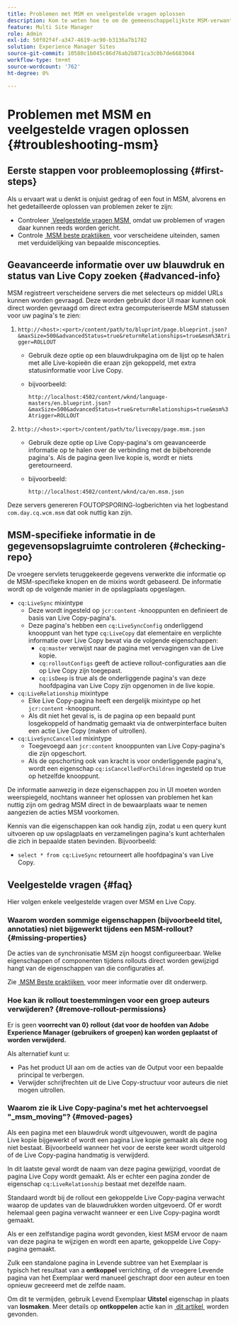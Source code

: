```yaml
---
title: Problemen met MSM en veelgestelde vragen oplossen
description: Kom te weten hoe te om de gemeenschappelijkste MSM-verwante kwesties problemen op te lossen en antwoorden op de gemeenschappelijkste MSM-verwante vragen te krijgen.
feature: Multi Site Manager
role: Admin
exl-id: 50f02f4f-a347-4619-ac90-b3136a7b1782
solution: Experience Manager Sites
source-git-commit: 10580c1b045c86d76ab2b871ca3c0b7de6683044
workflow-type: tm+mt
source-wordcount: '762'
ht-degree: 0%

---
```


# Problemen met MSM en veelgestelde vragen oplossen {#troubleshooting-msm}

## Eerste stappen voor probleemoplossing {#first-steps}

Als u ervaart wat u denkt is onjuist gedrag of een fout in MSM, alvorens en het gedetailleerde oplossen van problemen zeker te zijn:

* Controleer [&#x200B; Veelgestelde vragen MSM &#x200B;](#faq) omdat uw problemen of vragen daar kunnen reeds worden gericht.
* Controle [&#x200B; MSM beste praktijken &#x200B;](best-practices.md) voor verscheidene uiteinden, samen met verduidelijking van bepaalde misconcepties.

## Geavanceerde informatie over uw blauwdruk en status van Live Copy zoeken {#advanced-info}

MSM registreert verscheidene servers die met selecteurs op middel URLs kunnen worden gevraagd. Deze worden gebruikt door UI maar kunnen ook direct worden gevraagd om direct extra gecomputeriseerde MSM statussen voor uw pagina&#39;s te zien:

1. `http://<host>:<port>/content/path/to/bluprint/page.blueprint.json?&maxSize=500&advancedStatus=true&returnRelationships=true&msm%3Atrigger=ROLLOUT`
   * Gebruik deze optie op een blauwdrukpagina om de lijst op te halen met alle Live-kopieën die eraan zijn gekoppeld, met extra statusinformatie voor Live Copy.
   * bijvoorbeeld:

     `http://localhost:4502/content/wknd/language-masters/en.blueprint.json?&maxSize=500&advancedStatus=true&returnRelationships=true&msm%3Atrigger=ROLLOUT`

1. `http://<host>:<port>/content/path/to/livecopy/page.msm.json`
   * Gebruik deze optie op Live Copy-pagina&#39;s om geavanceerde informatie op te halen over de verbinding met de bijbehorende pagina&#39;s. Als de pagina geen live kopie is, wordt er niets geretourneerd.
   * bijvoorbeeld:

     `http://localhost:4502/content/wknd/ca/en.msm.json`

Deze servers genereren FOUTOPSPORING-logberichten via het logbestand `com.day.cq.wcm.msm` dat ook nuttig kan zijn.

## MSM-specifieke informatie in de gegevensopslagruimte controleren {#checking-repo}

De vroegere servlets teruggekeerde gegevens verwerkte die informatie op de MSM-specifieke knopen en de mixins wordt gebaseerd. De informatie wordt op de volgende manier in de opslagplaats opgeslagen.

* `cq:LiveSync` mixintype
   * Deze wordt ingesteld op `jcr:content` -knooppunten en definieert de basis van Live Copy-pagina&#39;s.
   * Deze pagina&#39;s hebben een `cq:LiveSyncConfig` onderliggend knooppunt van het type `cq:LiveCopy` dat elementaire en verplichte informatie over Live Copy bevat via de volgende eigenschappen:
      * `cq:master` verwijst naar de pagina met vervagingen van de Live kopie.
      * `cq:rolloutConfigs` geeft de actieve rollout-configuraties aan die op Live Copy zijn toegepast.
      * `cq:isDeep` is true als de onderliggende pagina&#39;s van deze hoofdpagina van Live Copy zijn opgenomen in de live kopie.
* `cq:LiveRelationship` mixintype
   * Elke Live Copy-pagina heeft een dergelijk mixintype op het `jcr:content` -knooppunt.
   * Als dit niet het geval is, is de pagina op een bepaald punt losgekoppeld of handmatig gemaakt via de ontwerpinterface buiten een actie Live Copy (maken of uitrollen).
* `cq:LiveSyncCancelled` mixintype
   * Toegevoegd aan `jcr:content` knooppunten van Live Copy-pagina&#39;s die zijn opgeschort.
   * Als de opschorting ook van kracht is voor onderliggende pagina&#39;s, wordt een eigenschap `cq:isCancelledForChildren` ingesteld op true op hetzelfde knooppunt.

De informatie aanwezig in deze eigenschappen zou in UI moeten worden weerspiegeld, nochtans wanneer het oplossen van problemen het kan nuttig zijn om gedrag MSM direct in de bewaarplaats waar te nemen aangezien de acties MSM voorkomen.

Kennis van die eigenschappen kan ook handig zijn, zodat u een query kunt uitvoeren op uw opslagplaats en verzamelingen pagina&#39;s kunt achterhalen die zich in bepaalde staten bevinden. Bijvoorbeeld:

* `select * from cq:LiveSync` retourneert alle hoofdpagina&#39;s van Live Copy.

## Veelgestelde vragen {#faq}

Hier volgen enkele veelgestelde vragen over MSM en Live Copy.

### Waarom worden sommige eigenschappen (bijvoorbeeld titel, annotaties) niet bijgewerkt tijdens een MSM-rollout? {#missing-properties}

De acties van de synchronisatie MSM zijn hoogst configureerbaar. Welke eigenschappen of componenten tijdens rollouts direct worden gewijzigd hangt van de eigenschappen van die configuraties af.

Zie [&#x200B; MSM Beste praktijken &#x200B;](best-practices.md) voor meer informatie over dit onderwerp.

### Hoe kan ik rollout toestemmingen voor een groep auteurs verwijderen? {#remove-rollout-permissions}

Er is geen **voorrecht van 0&rbrace; rollout &lbrace;dat voor de hoofden van Adobe Experience Manager (gebruikers of groepen) kan worden geplaatst of worden verwijderd.**

Als alternatief kunt u:

* Pas het product UI aan om de acties van de Output voor een bepaalde principal te verbergen.
* Verwijder schrijfrechten uit de Live Copy-structuur voor auteurs die niet mogen uitrollen.

### Waarom zie ik Live Copy-pagina&#39;s met het achtervoegsel &quot;_msm_moving&quot;? {#moved-pages}

Als een pagina met een blauwdruk wordt uitgevouwen, wordt de pagina Live kopie bijgewerkt of wordt een pagina Live kopie gemaakt als deze nog niet bestaat. Bijvoorbeeld wanneer het voor de eerste keer wordt uitgerold of de Live Copy-pagina handmatig is verwijderd.

In dit laatste geval wordt de naam van deze pagina gewijzigd, voordat de pagina Live Copy wordt gemaakt. Als er echter een pagina zonder de eigenschap `cq:LiveRelationship` bestaat met dezelfde naam.

Standaard wordt bij de rollout een gekoppelde Live Copy-pagina verwacht waarop de updates van de blauwdrukken worden uitgevoerd. Of er wordt helemaal geen pagina verwacht wanneer er een Live Copy-pagina wordt gemaakt.

Als er een zelfstandige pagina wordt gevonden, kiest MSM ervoor de naam van deze pagina te wijzigen en wordt een aparte, gekoppelde Live Copy-pagina gemaakt.

Zulk een standalone pagina in Levende subtree van het Exemplaar is typisch het resultaat van a **ontkoppel** verrichting, of de vroegere Levende pagina van het Exemplaar werd manueel geschrapt door een auteur en toen opnieuw gecreeerd met de zelfde naam.

Om dit te vermijden, gebruik Levend Exemplaar **Uitstel** eigenschap in plaats van **losmaken**. Meer details op **ontkoppelen** actie kan in [&#x200B; dit artikel &#x200B;](creating-live-copies.md) worden gevonden.
